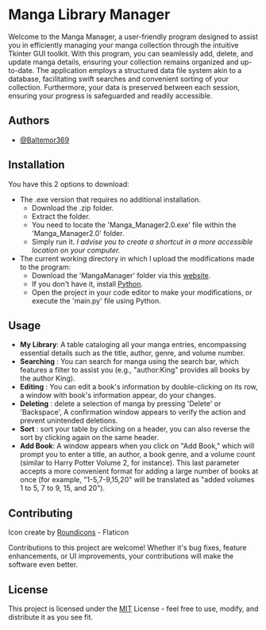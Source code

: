 
# Manga Library Manager

Welcome to the Manga Manager, a user-friendly program designed to assist you in efficiently managing your manga collection through the intuitive Tkinter GUI toolkit. With this program, you can seamlessly add, delete, and update manga details, ensuring your collection remains organized and up-to-date. The application employs a structured data file system akin to a database, facilitating swift searches and convenient sorting of your collection. Furthermore, your data is preserved between each session, ensuring your progress is safeguarded and readily accessible.


## Authors

- [@Baltemor369](https://github.com/Baltemor369)

## Installation

You have this 2 options to download:

- The .exe version that requires no additional installation.
    - Download the .zip folder.
    - Extract the folder.
    - You need to locate the 'Manga_Manager2.0.exe' file within the 'Manga_Manager2.0' folder.
    - Simply run it.
    *I advise you to create a shortcut in a more accessible location on your computer.*
- The current working directory in which I upload the modifications made to the program:
    - Download the 'MangaManager' folder via this [website](https://download-directory.github.io/).
    - If you don't have it, install [Python](https://www.python.org/downloads/).
    - Open the project in your code editor to make your modifications, or execute the 'main.py' file using Python.
## Usage

- **My Library**: A table cataloging all your manga entries, encompassing essential details such as the title, author, genre, and volume number. 
- **Searching** : You can search for manga using the search bar, which features a filter to assist you (e.g., "author:King" provides all books by the author King). 
- **Editing** : You can edit a book's information by double-clicking on its row, a window with book's information appear, do your changes.
- **Deleting** : delete a selection of manga by pressing 'Delete' or 'Backspace', A confirmation window appears to verify the action and prevent unintended deletions.
- **Sort** :  sort your table by clicking on a header, you can also reverse the sort by clicking again on the same header.
- **Add Book**: A window appears when you click on "Add Book," which will prompt you to enter a title, an author, a book genre, and a volume count (similar to Harry Potter Volume 2, for instance). This last parameter accepts a more convenient format for adding a large number of books at once (for example, "1-5,7-9,15,20" will be translated as "added volumes 1 to 5, 7 to 9, 15, and 20").
## Contributing

Icon create by [Roundicons](https://www.flaticon.com/fr/auteurs/roundicons) - Flaticon

Contributions to this project are welcome! Whether it's bug fixes, feature enhancements, or UI improvements, your contributions will make the software even better.


## License

This project is licensed under the [MIT](https://choosealicense.com/licenses/mit/) License - feel free to use, modify, and distribute it as you see fit.


